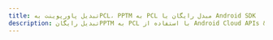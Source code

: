 ---title: تبدیل پاورپوینت بهPCL، PPTM به PCL مبدل رایگان یا Android SDKdescription: تبدیل رایگانPPTM به PCL با استفاده از Android Cloud APIs & SDK. همچنین اسناد Microsoft PowerPoint را در Cloud ایجاد، ویرایش و رندر کنید.---